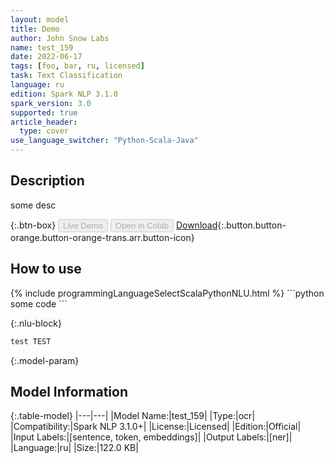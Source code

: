 ```yaml
---
layout: model
title: Demo
author: John Snow Labs
name: test_159
date: 2022-06-17
tags: [foo, bar, ru, licensed]
task: Text Classification
language: ru
edition: Spark NLP 3.1.0
spark_version: 3.0
supported: true
article_header:
  type: cover
use_language_switcher: "Python-Scala-Java"
---
```


## Description

some desc

{:.btn-box}
<button class="button button-orange" disabled>Live Demo</button>
<button class="button button-orange" disabled>Open in Colab</button>
[Download](https://s3.amazonaws.com/models-hub-auxdata/clinical/ocr/test_159_ru_3.1.0_3.0_1655470291020.zip){:.button.button-orange.button-orange-trans.arr.button-icon}

## How to use



<div class="tabs-box" markdown="1">
{% include programmingLanguageSelectScalaPythonNLU.html %}
```python
some code
```


{:.nlu-block}
```python
test TEST
```
</div>

{:.model-param}
## Model Information

{:.table-model}
|---|---|
|Model Name:|test_159|
|Type:|ocr|
|Compatibility:|Spark NLP 3.1.0+|
|License:|Licensed|
|Edition:|Official|
|Input Labels:|[sentence, token, embeddings]|
|Output Labels:|[ner]|
|Language:|ru|
|Size:|122.0 KB|